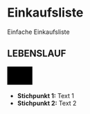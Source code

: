 # Einkaufsliste
Einfache Einkaufsliste

## LEBENSLAUF


!["Bild"](Bild.png "Bild.png")
* __Stichpunkt 1:__ Text 1
* __Stichpunkt 2:__ Text 2
